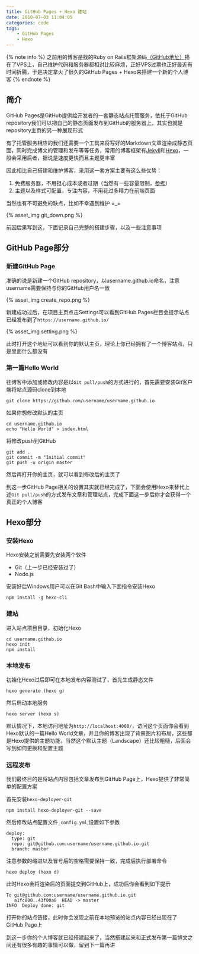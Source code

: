 ```yaml
---
title: GitHub Pages + Hexo 建站
date: 2018-07-03 11:04:05
categories: code
tags:
	- GitHub Pages
	- Hexo
---
```

{% note info %}
之前用的博客是找的Ruby on Rails框架源码[（GitHub地址）](https://github.com/wxy1106/xyblog)搭在了VPS上，自己维护代码和服务器都相对比较麻烦，正好VPS过期也正好最近有时间折腾，于是决定拿火了很久的GitHub Pages + Hexo来搭建一个新的个人博客
{% endnote %}
<!--more-->
## 简介
GitHub Pages是GitHub提供给开发者的一套静态站点托管服务，依托于GitHub repository我们可以把自己的静态页面发布到GitHub的服务器上，其实也就是repository主页的另一种展现形式

有了托管服务相应的我们还需要一个工具来将写好的Markdown文章渲染成静态页面，同时完成博文的管理和发布等等任务，常用的博客框架有[Jekyll](https://www.jekyll.com.cn/)和[Hexo](https://hexo.io/zh-cn/)，一般会采用后者，据说是速度更快而且主题更丰富

因此相比自己搭建和维护博客，采用这一套方案主要有这么些优势：

1. 免费服务器，不用担心成本或者过期（当然有一些容量限制，[参考](https://help.github.com/articles/what-is-github-pages/)）
2. 主题以及样式可配置，专注内容，不用花过多精力在前端页面

当然也有不可避免的缺点，比如不幸遇到维护 =_=

{% asset_img git_down.png %}

前因后果写到这，下面记录自己完整的搭建步骤，以及一些注意事项

## GitHub Page部分
### 新建GitHub Page
准确的说是新建一个GitHub repository，以username.github.io命名，注意username需要保持与你的GitHub用户名一致

{% asset_img create_repo.png %}

新建成功过后，在项目主页点击Settings可以看到GitHub Pages栏目会提示站点已经发布到了`https://username.github.io/`

{% asset_img setting.png %}

此时打开这个地址可以看到你的默认主页，理论上你已经拥有了一个博客站点，只是里面什么都没有

### 第一篇Hello World

往博客中添加或修改内容是以`Git pull/push`的方式进行的，首先需要安装Git客户端将站点源码clone到本地
```
git clone https://github.com/username/username.github.io
```
如果你想修改默认的主页
```
cd username.github.io
echo "Hello World" > index.html
```
将修改push到GitHub
```
git add .
git commit -m "Initial commit"
git push -u origin master
```
然后再打开你的主页，就可以看到修改后的主页了

到这一步GitHub Page相关的设置其实就已经完成了，下面会使用Hexo来替代上述`Git pull/push`的方式发布文章和管理站点，完成下面这一步后你才会获得一个真正的个人博客

## Hexo部分
### 安装Hexo
Hexo安装之前需要先安装两个软件

- Git（上一步已经安装过了）
- Node.js

安装好后Windows用户可以在Git Bash中输入下面指令安装Hexo
```
npm install -g hexo-cli
```
### 建站
进入站点项目目录，初始化Hexo
```
cd username.github.io
hexo init
npm install
```
### 本地发布
初始化Hexo过后即可在本地发布内容测试了，首先生成静态文件
```
hexo generate (hexo g)
```
然后启动本地服务
```
hexo server (hexo s)
```
默认情况下，本地访问地址为`http://localhost:4000/`，访问这个页面你会看到Hexo默认的一篇Hello World文章，并且你的博客出现了背景图片和布局，这些都是Hexo提供的主题功能，当然这个默认主题（Landscape）还比较粗糙，后面会写到如何更换和配置主题
### 远程发布
我们最终目的是将站点内容包括文章发布到GitHub Page上，Hexo提供了非常简单的配置方案

首先安装`hexo-deployer-git`
```
npm install hexo-deployer-git --save
```
然后修改站点配置文件`_config.yml`,设置如下参数
```
deploy:
  type: git
  repo: git@github.com:username/username.github.io.git
  branch: master
```
注意参数的缩进以及冒号后的空格需要保持一致，完成后执行部署命令
```
hexo deploy (hexo d)
```
此时Hexo会将渲染后的页面提交到GitHub上，成功后你会看到如下提示
```
To git@github.com:username/username.github.io.git
   a1fc800..43f00a0  HEAD -> master
INFO  Deploy done: git
```
打开你的站点链接，此时你会发现之前在本地预览的站点内容已经出现在了GitHub Page上

到这一步你的个人博客就已经搭建起来了，当然搭建起来和正式发布第一篇博文之间还有很多有趣的事情可以做，留到下一篇再讲
